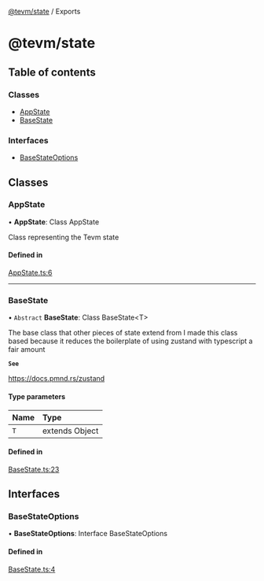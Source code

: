 [@tevm/state](/reference/state/README.md) / Exports

# @tevm/state

## Table of contents

### Classes

- [AppState](undefined)
- [BaseState](undefined)

### Interfaces

- [BaseStateOptions](undefined)

## Classes

### AppState

• **AppState**: Class AppState

Class representing the Tevm state

#### Defined in

[AppState.ts:6](https://github.com/evmts/tevm-monorepo/blob/main/packages/state/src/AppState.ts#L6)

___

### BaseState

• `Abstract` **BaseState**: Class BaseState\<T\>

The base class that other pieces of state extend from
I made this class based because it reduces the boilerplate
of using zustand with typescript a fair amount

**`See`**

https://docs.pmnd.rs/zustand

#### Type parameters

| Name | Type |
| :------ | :------ |
| `T` | extends Object |

#### Defined in

[BaseState.ts:23](https://github.com/evmts/tevm-monorepo/blob/main/packages/state/src/BaseState.ts#L23)

## Interfaces

### BaseStateOptions

• **BaseStateOptions**: Interface BaseStateOptions

#### Defined in

[BaseState.ts:4](https://github.com/evmts/tevm-monorepo/blob/main/packages/state/src/BaseState.ts#L4)
